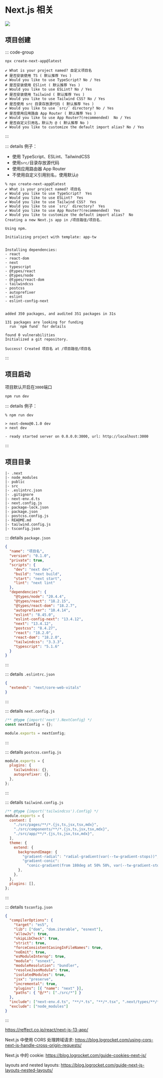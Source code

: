 # Next.js 相关

![](/images/next-js.webp)

## 项目创建

::: code-group

```shell [命令]
npx create-next-app@latest
```

```shell [安装配置选项]
✔ What is your project named? 自定义项目名
# 是否安装使用 TS ( 默认推荐 Yes )
✔ Would you like to use TypeScript? No / Yes
# 是否安装使用 ESlint ( 默认推荐 Yes )
✔ Would you like to use ESLint? No / Yes
# 是否安装使用 Tailwind ( 默认推荐 Yes )
✔ Would you like to use Tailwind CSS? No / Yes
# 是否使用 src 目录存放源代码 ( 默认推荐 Yes )
✔ Would you like to use `src/` directory? No / Yes
# 是否使用应用路由 App Router ( 默认推荐 Yes )
✔ Would you like to use App Router?(recommended)  No / Yes
# 是否自定义引用名，默认为 @ ( 默认推荐 No )
✔ Would you like to customize the default import alias? No / Yes
```

:::

::: details 例子：

- 使用 TypeScript、ESLint、TailwindCSS
- 使用`src/`目录存放源代码
- 使用应用路由器 App Router
- 不使用自定义引用别名，使用默认`@`

```shell{1-8}
% npx create-next-app@latest
✔ What is your project named? 项目名
✔ Would you like to use TypeScript?  Yes
✔ Would you like to use ESLint?  Yes
✔ Would you like to use Tailwind CSS?  Yes
✔ Would you like to use `src/` directory?  Yes
✔ Would you like to use App Router?(recommended)  Yes
✔ Would you like to customize the default import alias?  No
Creating a new Next.js app in /项目路径/项目名.

Using npm.

Initializing project with template: app-tw


Installing dependencies:
- react
- react-dom
- next
- typescript
- @types/react
- @types/node
- @types/react-dom
- tailwindcss
- postcss
- autoprefixer
- eslint
- eslint-config-next


added 350 packages, and audited 351 packages in 31s

131 packages are looking for funding
  run `npm fund` for details

found 0 vulnerabilities
Initialized a git repository.

Success! Created 项目名 at /项目路径/项目名
```

:::

## 项目启动

项目默认开启在`3000`端口

```shell
npm run dev
```

::: details 例子：

```shell{1}
% npm run dev

> next-demo@0.1.0 dev
> next dev

- ready started server on 0.0.0.0:3000, url: http://localhost:3000
```

:::

## 项目目录

```shell
|- .next
|- node_modules
|- public
|- src
|- .eslintrc.json
|- .gitignore
|- next-env.d.ts
|- next.config.js
|- package-lock.json
|- package.json
|- postcss.config.js
|- README.md
|- tailwind.config.js
|- tsconfig.json
```

::: details `package.json`

```json
{
  "name": "项目名",
  "version": "0.1.0",
  "private": true,
  "scripts": {
    "dev": "next dev",
    "build": "next build",
    "start": "next start",
    "lint": "next lint"
  },
  "dependencies": {
    "@types/node": "20.4.4",
    "@types/react": "18.2.15",
    "@types/react-dom": "18.2.7",
    "autoprefixer": "10.4.14",
    "eslint": "8.45.0",
    "eslint-config-next": "13.4.12",
    "next": "13.4.12",
    "postcss": "8.4.27",
    "react": "18.2.0",
    "react-dom": "18.2.0",
    "tailwindcss": "3.3.3",
    "typescript": "5.1.6"
  }
}
```

:::

::: details `.eslintrc.json`

```json
{
  "extends": "next/core-web-vitals"
}
```

:::

::: details `next.config.js`

```js
/** @type {import('next').NextConfig} */
const nextConfig = {};

module.exports = nextConfig;
```

:::

::: details `postcss.config.js`

```js
module.exports = {
  plugins: {
    tailwindcss: {},
    autoprefixer: {},
  },
};
```

:::

::: details `tailwind.config.js`

```js
/** @type {import('tailwindcss').Config} */
module.exports = {
  content: [
    "./src/pages/**/*.{js,ts,jsx,tsx,mdx}",
    "./src/components/**/*.{js,ts,jsx,tsx,mdx}",
    "./src/app/**/*.{js,ts,jsx,tsx,mdx}",
  ],
  theme: {
    extend: {
      backgroundImage: {
        "gradient-radial": "radial-gradient(var(--tw-gradient-stops))",
        "gradient-conic":
          "conic-gradient(from 180deg at 50% 50%, var(--tw-gradient-stops))",
      },
    },
  },
  plugins: [],
};
```

:::

::: details `tsconfig.json`

```json
{
  "compilerOptions": {
    "target": "es5",
    "lib": ["dom", "dom.iterable", "esnext"],
    "allowJs": true,
    "skipLibCheck": true,
    "strict": true,
    "forceConsistentCasingInFileNames": true,
    "noEmit": true,
    "esModuleInterop": true,
    "module": "esnext",
    "moduleResolution": "bundler",
    "resolveJsonModule": true,
    "isolatedModules": true,
    "jsx": "preserve",
    "incremental": true,
    "plugins": [{ "name": "next" }],
    "paths": { "@/*": ["./src/*"] }
  },
  "include": ["next-env.d.ts", "**/*.ts", "**/*.tsx", ".next/types/**/*.ts"],
  "exclude": ["node_modules"]
}
```

:::

https://reffect.co.jp/react/next-js-13-app/

Next.js 中使用 CORS 处理跨域请求:
https://blog.logrocket.com/using-cors-next-js-handle-cross-origin-requests/

Next.js 中的 cookie:
https://blog.logrocket.com/guide-cookies-next-js/

layouts and nested layouts:
https://blog.logrocket.com/guide-next-js-layouts-nested-layouts/
